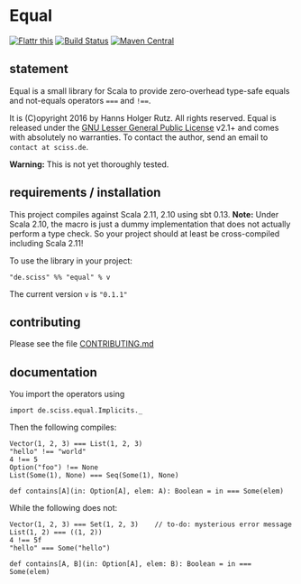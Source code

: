 # Equal

[![Flattr this](http://api.flattr.com/button/flattr-badge-large.png)](https://flattr.com/submit/auto?user_id=sciss&url=https%3A%2F%2Fgithub.com%2FSciss%2FEqual&title=Equal&language=Scala&tags=github&category=software)
[![Build Status](https://travis-ci.org/Sciss/Equal.svg?branch=master)](https://travis-ci.org/Sciss/Equal)
[![Maven Central](https://maven-badges.herokuapp.com/maven-central/de.sciss/equal_2.11/badge.svg)](https://maven-badges.herokuapp.com/maven-central/de.sciss/equal_2.11)

## statement

Equal is a small library for Scala to provide zero-overhead type-safe equals and not-equals operators `===` and `!==`.

It is (C)opyright 2016 by Hanns Holger Rutz. All rights reserved. Equal is released under the [GNU Lesser General Public License](https://raw.github.com/Sciss/Equal/master/LICENSE) v2.1+ and comes with absolutely no warranties. To contact the author, send an email to `contact at sciss.de`.

__Warning:__ This is not yet thoroughly tested.

## requirements / installation

This project compiles against Scala 2.11, 2.10 using sbt 0.13. __Note:__ Under Scala 2.10, the macro is
just a dummy implementation that does not actually perform a type check. So your project should at least
be cross-compiled including Scala 2.11!

To use the library in your project:

    "de.sciss" %% "equal" % v

The current version `v` is `"0.1.1"`

## contributing

Please see the file [CONTRIBUTING.md](CONTRIBUTING.md)

## documentation

You import the operators using

    import de.sciss.equal.Implicits._
    
Then the following compiles:

    Vector(1, 2, 3) === List(1, 2, 3)   
    "hello" !== "world"
    4 !== 5
    Option("foo") !== None
    List(Some(1), None) === Seq(Some(1), None)
    
    def contains[A](in: Option[A], elem: A): Boolean = in === Some(elem)
    
While the following does not:

    Vector(1, 2, 3) === Set(1, 2, 3)    // to-do: mysterious error message
    List(1, 2) === ((1, 2))
    4 !== 5f
    "hello" === Some("hello")
    
    def contains[A, B](in: Option[A], elem: B): Boolean = in === Some(elem)
